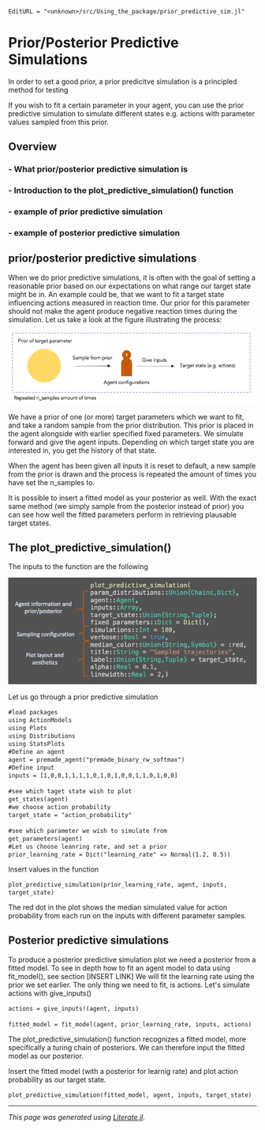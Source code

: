 ```@meta
EditURL = "<unknown>/src/Using_the_package/prior_predictive_sim.jl"
```

# Prior/Posterior Predictive Simulations

In order to set a good prior, a prior predicitve simulation is a principled method for testing

If you wish to fit a certain parameter in your agent, you can use the prior predictive simulation to simulate different states e.g. actions with parameter values sampled from this prior.

## Overview

###  - What prior/posterior predictive simulation is
###  - Introduction to the plot\_predictive\_simulation() function
###  - example of prior predictive simulation
###  - example of posterior predictive simulation

## prior/posterior predictive simulations

When we do prior predictive simulations, it is often with the goal of setting a reasonable prior based on our expectations on what range our target state might be in. An example could be, that we want to fit a target state influencing actions measured in reaction time. Our prior for this parameter should not make the agent produce negative reaction times during the simulation.
Let us take a look at the figure illustrating the process:

![Image1](./images/predictive_sim.png)

We have a prior of one (or more) target parameters which we want to fit, and take a random sample from the prior distribution. This prior is placed in the agent alongside with earlier specified fixed parameters. We simulate forward and give the agent inputs. Depending on which target state you are interested in, you get the history of that state.

When the agent has been given all inputs it is reset to default, a new sample from the prior is drawn and the process is repeated the amount of times you have set the n_samples to.

It is possible to insert a fitted model as your posterior as well. With the exact same method (we simply sample from the posterior instead of prior) you can see how well the fitted parameters perform in retrieving plausable target states.

## The plot\_predictive\_simulation()

The inputs to the function are the following

![Image1](./images/plot_predictive_code.png)

Let us go through a prior predictive simulation

````@example prior_predictive_sim
#load packages
using ActionModels
using Plots
using Distributions
using StatsPlots
#Define an agent
agent = premade_agent("premade_binary_rw_softmax")
#Define input
inputs = [1,0,0,1,1,1,1,0,1,0,1,0,0,1,1,0,1,0,0]

#see which taget state wish to plot
get_states(agent)
#we choose action probability
target_state = "action_probability"

#see which parameter we wish to simulate from
get_parameters(agent)
#Let us choose leanring rate, and set a prior
prior_learning_rate = Dict("learning_rate" => Normal(1.2, 0.5))
````

Insert values in the function

````@example prior_predictive_sim
plot_predictive_simulation(prior_learning_rate, agent, inputs, target_state)
````

The red dot in the plot shows the median simulated value for action probability from each run on the inputs with different parameter samples.

## Posterior predictive simulations

To produce a posterior predictive simulation plot we need a posterior from a fitted model. To see in depth how to fit an agent model to data using fit\_model(), see section [INSERT LINK]
We will fit the learning rate using the prior we set earlier.  The only thing we need to fit, is actions. Let's simulate actions with give\_inputs()

````@example prior_predictive_sim
actions = give_inputs!(agent, inputs)

fitted_model = fit_model(agent, prior_learning_rate, inputs, actions)
````

The plot\_predictive\_simulation() function recognizes a fitted model, more specifically a turing chain of posteriors. We can therefore input the fitted model as our posterior.

Insert the fitted model (with a posterior for learnig rate) and plot action probability as our target state.

````@example prior_predictive_sim
plot_predictive_simulation(fitted_model, agent, inputs, target_state)
````

---

*This page was generated using [Literate.jl](https://github.com/fredrikekre/Literate.jl).*


